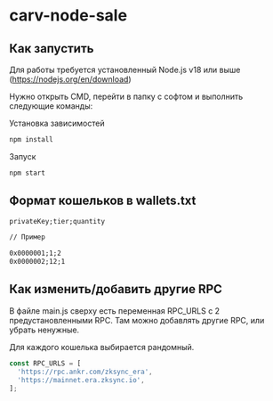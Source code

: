 # carv-node-sale
 
## Как запустить
Для работы требуется установленный Node.js v18 или выше (https://nodejs.org/en/download)

Нужно открыть CMD, перейти в папку с софтом и выполнить следующие команды:

Установка зависимостей
```bash
npm install
```

Запуск
```bash
npm start
```

## Формат кошельков в wallets.txt
```txt
privateKey;tier;quantity

// Пример

0x0000001;1;2
0x0000002;12;1
```

## Как изменить/добавить другие RPC
В файле main.js сверху есть переменная RPC_URLS с 2 предустановленными RPC.
Там можно добавлять другие RPC, или убрать ненужные.

Для каждого кошелька выбирается рандомный.
```js
const RPC_URLS = [
  'https://rpc.ankr.com/zksync_era',
  'https://mainnet.era.zksync.io',
];
```

